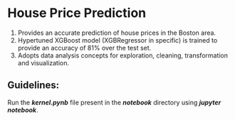 <h1>House Price Prediction</h1>
<ol>
  <li>Provides an accurate prediction of house prices in the Boston area.
  <li>Hypertuned XGBoost model (XGBRegressor in specific) is trained to provide an accuracy of 81% over the test set.
  <li>Adopts data analysis concepts for exploration, cleaning, transformation and visualization.
</ol>

<h2>Guidelines:</h2>Run the <b><i>kernel.pynb</i></b> file present in the <b><i>notebook</i></b> directory using <b><i>jupyter notebook</i></b>.
